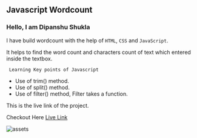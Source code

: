 ## Javascript Wordcount

### Hello, I am Dipanshu Shukla

I have build wordcount with the help of `HTML`, `CSS` and `JavaScript`.

It helps to find the word count and characters count of text which entered inside the textbox.

``` Learning Key points of Javascript```
- Use of trim() method.
- Use of split() method.
- Use of filter() method, Filter takes a function.
  
This is the live link of the project.

Checkout Here [Live Link](https://dp-wordcount.netlify.app)

![assets](./wordcount.jpg)

